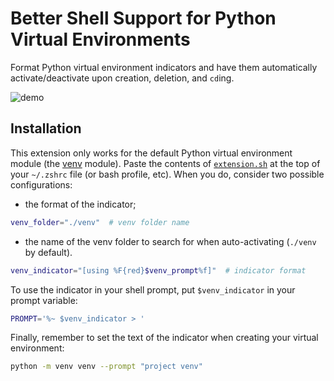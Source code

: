 # Better Shell Support for Python Virtual Environments
Format Python virtual environment indicators and have them automatically activate/deactivate upon creation, deletion, and `cd`ing.

![demo](https://i.imgur.com/Q52G8pO.gif)

## Installation
This extension only works for the default Python virtual environment module (the [venv](https://docs.python.org/3/library/venv.html#module-venv) module). Paste the contents of [`extension.sh`](extension.sh) at the top of your `~/.zshrc` file (or bash profile, etc). When you do, consider two possible configurations:
- the format of the indicator;
```sh
venv_folder="./venv"  # venv folder name
```
- the name of the venv folder to search for when auto-activating (`./venv` by default).
```sh
venv_indicator="[using %F{red}$venv_prompt%f]"  # indicator format
```

To use the indicator in your shell prompt, put `$venv_indicator` in your prompt variable:
```sh
PROMPT='%~ $venv_indicator > '
```

Finally, remember to set the text of the indicator when creating your virtual environment:
```sh
python -m venv venv --prompt "project venv"
```
